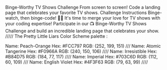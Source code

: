 Binge-Worthy TV Shows Challenge
From screen to screen! Code a landing page that celebrates your favorite TV shows.
Challenge Instructions
Binge-watch, then binge-code! 👩‍💻 It's time to merge your love for TV shows with your coding expertise! Participate in our 📺 Binge-Worthy TV Shows Challenge and build an incredible landing page that celebrates your show.
/////
The Pretty Little Liars Color Scheme palette :

Name: Peach-Orange
Hex: #FCC797
RGB: (252, 199, 151)
///
Name: Atomic Tangerine
Hex: #F0966A
RGB: (240, 150, 106)
////
Name: Irresistible
Hex: #B84D75
RGB: (184, 77, 117)
////
Name: Imperial
Hex: #703C6D
RGB: (112, 60, 109)
///
Name: English Violet
Hex: #4F3F63
RGB: (79, 63, 99)
////
